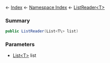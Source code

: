 ← [Index](Api-Index) ← [Namespace Index](Namespace-Index) ← [ListReader<T\>](VRage.Collections.ListReader`1)

### Summary

```csharp
public ListReader(List<T\> list)
```

### Parameters

* [List<T\>](https://docs.microsoft.com/en-us/dotnet/api/System.Collections.Generic.List-1?view=netframework-4.6) list
